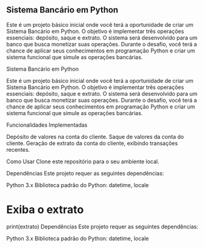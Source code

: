 ## Sistema Bancário em Python

Este é um projeto básico inicial onde você terá a oportunidade de criar um Sistema Bancário em Python. O objetivo é implementar três operações essenciais: depósito, saque e extrato. O sistema será desenvolvido para um banco que busca monetizar suas operações. Durante o desafio, você terá a chance de aplicar seus conhecimentos em programação Python e criar um sistema funcional que simule as operações bancárias.


Sistema Bancário em Python

Este é um projeto básico inicial onde você terá a oportunidade de criar um Sistema Bancário em Python. O objetivo é implementar três operações essenciais: depósito, saque e extrato. O sistema será desenvolvido para um banco que busca monetizar suas operações. Durante o desafio, você terá a chance de aplicar seus conhecimentos em programação Python e criar um sistema funcional que simule as operações bancárias.

Funcionalidades Implementadas

Depósito de valores na conta do cliente.
Saque de valores da conta do cliente.
Geração de extrato da conta do cliente, exibindo transações recentes.

Como Usar
Clone este repositório para o seu ambiente local.

Dependências
Este projeto requer as seguintes dependências:

Python 3.x
Biblioteca padrão do Python: datetime, locale


# Exiba o extrato
print(extrato)
Dependências
Este projeto requer as seguintes dependências:

Python 3.x
Biblioteca padrão do Python: datetime, locale
